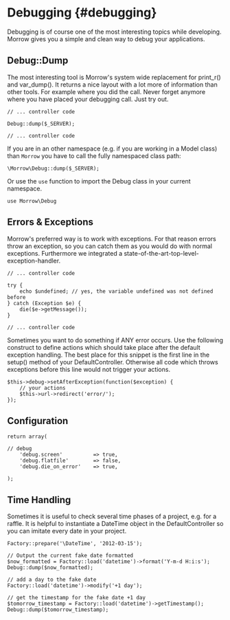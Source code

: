 Debugging {#debugging}
=============================

Debugging is of course one of the most interesting topics while developing. Morrow gives you a simple and clean way to debug your applications.

Debug::Dump
-----------

The most interesting tool is Morrow's system wide replacement for print_r() and var_dump(). It returns a nice layout with a lot more of information than other tools. For example where you did the call. Never forget anymore where you have placed your debugging call. Just try out.

~~~{.php}
// ... controller code
 
Debug::dump($_SERVER);
 
// ... controller code
~~~

If you are in an other namespace (e.g. if you are working in a Model class) than `Morrow` you have to call the fully namespaced class path:

~~~{.php}
\Morrow\Debug::dump($_SERVER);
~~~

Or use the `use` function to import the Debug class in your current namespace.

~~~{.php}
use Morrow\Debug
~~~


Errors & Exceptions
-------------------

Morrow's preferred way is to work with exceptions. For that reason errors throw an exception, so you can catch them as you would do with normal exceptions. Furthermore we integrated a state-of-the-art-top-level-exception-handler.

~~~{.php}
// ... controller code
 
try {
    echo $undefined; // yes, the variable undefined was not defined before
} catch (Exception $e) {
    die($e->getMessage());
}
 
// ... controller code
~~~

Sometimes you want to do something if ANY error occurs.
Use the following construct to define actions which should take place after the default exception handling.
The best place for this snippet is the first line in the setup() method of your DefaultController. Otherwise all code which throws exceptions before this line would not trigger your actions.

~~~{.php}
$this->debug->setAfterException(function($exception) {
	// your actions
	$this->url->redirect('error/');	
});
~~~


Configuration
--------------

~~~{.php}
return array(

// debug
	'debug.screen'			=> true,
	'debug.flatfile'		=> false,
	'debug.die_on_error'	=> true,

);
~~~

Time Handling
--------------

Sometimes it is useful to check several time phases of a project, e.g. for a raffle.
It is helpful to instantiate a DateTime object in the DefaultController so you can imitate every date in your project.

~~~{.php}
Factory::prepare('\DateTime', '2012-03-15');

// Output the current fake date formatted
$now_formatted = Factory::load('datetime')->format('Y-m-d H:i:s');
Debug::dump($now_formatted);

// add a day to the fake date
Factory::load('datetime')->modify('+1 day');

// get the timestamp for the fake date +1 day
$tomorrow_timestamp = Factory::load('datetime')->getTimestamp();
Debug::dump($tomorrow_timestamp);
~~~
